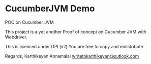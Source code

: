 CucumberJVM Demo
=================

POC on Cucumber JVM

This project is a yet another Proof of concept on Cucumber JVM with Webdriver.

This is licenced under GPL(v2).You are free to copy and redistribute.

Regards, 
Karthikeyan Annamalai
writetokarthikeyan@outlook.com
